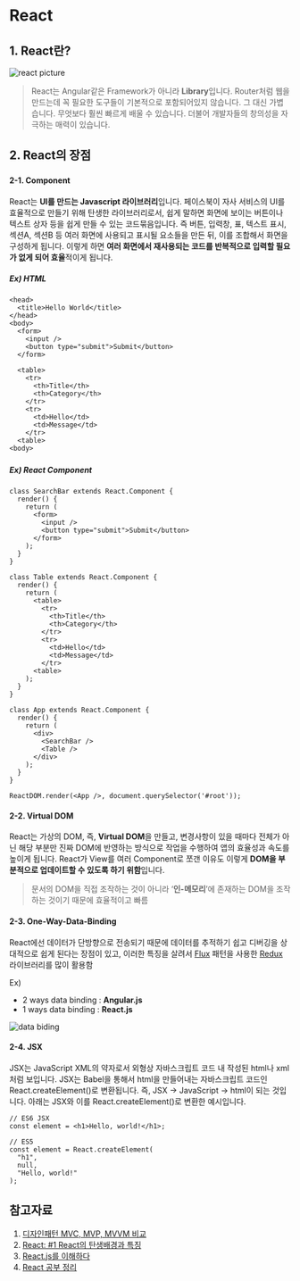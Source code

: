 # React

## 1. React란?

![react picture](https://cdn-images-1.medium.com/max/800/1*weUJDeO1uAcuDj3NHT_6Bw.png)

> React는 Angular같은 Framework가 아니라 **Library**입니다. Router처럼 웹을 만드는데 꼭 필요한 도구들이 기본적으로 포함되어있지 않습니다. 그 대신 가볍습니다. 무엇보다 훨씬 빠르게 배울 수 있습니다. 더불어 개발자들의 창의성을 자극하는 매력이 있습니다.

## 2. React의 장점

###

#### 2-1. Component

React는 **UI를 만드는 Javascript 라이브러리**입니다. 페이스북이 자사 서비스의 UI를 효율적으로 만들기 위해 탄생한 라이브러리로서, 쉽게 말하면 화면에 보이는 버튼이나 텍스트 상자 등을 쉽게 만들 수 있는 코드묶음입니다. 즉 버튼, 입력창, 표, 텍스트 표시, 섹션A, 섹션B 등 여러 화면에 사용되고 표시될 요소들을 만든 뒤, 이를 조합해서 화면을 구성하게 됩니다. 이렇게 하면 **여러 화면에서 재사용되는 코드를 반복적으로 입력할 필요가 없게 되어 효율**적이게 됩니다. 

##### Ex) HTML
```
<head>
  <title>Hello World</title>
</head>
<body>
  <form>
    <input />
    <button type="submit">Submit</button>
  </form>

  <table>
    <tr>
      <th>Title</th>
      <th>Category</th>
    </tr>
    <tr>
      <td>Hello</td>
      <td>Message</td>
    </tr>
  <table>
<body>
```

###

##### Ex) React Component
```
class SearchBar extends React.Component {
  render() {
    return (
      <form>
        <input />
        <button type="submit">Submit</button>
      </form>
    );
  }
}

class Table extends React.Component {
  render() {
    return (
      <table>
        <tr>
          <th>Title</th>
          <th>Category</th>
        </tr>
        <tr>
          <td>Hello</td>
          <td>Message</td>
        </tr>
      <table>
    );
  }
}

class App extends React.Component {
  render() {
    return (
      <div>
        <SearchBar />
        <Table />
      </div>
    );
  }
}

ReactDOM.render(<App />, document.querySelector('#root'));
```

#### 2-2. Virtual DOM

React는 가상의 DOM, 즉, **Virtual DOM**을 만들고, 변경사항이 있을 때마다 전체가 아닌 해당 부분만 진짜 DOM에 반영하는 방식으로 작업을 수행하여 앱의 효율성과 속도를 높이게 됩니다. React가 View를 여러 Component로 쪼갠 이유도 이렇게 **DOM을 부분적으로 업데이트할 수 있도록 하기 위함**입니다.

> 문서의 DOM을 직접 조작하는 것이 아니라 ‘**인-메모리**’에 존재하는 DOM을 조작하는 것이기 때문에 효율적이고 빠름

#### 2-3. One-Way-Data-Binding

React에선 데이터가 단방향으로 전송되기 때문에 데이터를 추적하기 쉽고 디버깅을 상대적으로 쉽게 된다는 장점이 있고, 이러한 특징을 살려서 [Flux](/HandBook/19.02.12/learned_13_flux.md) 패턴을 사용한 [Redux](/19.02.12~15/19.02.12/learned_12_Redux.md) 라이브러리를 많이 활용함

Ex) 

- 2 ways data binding : **Angular.js**
- 1 ways data binding : **React.js**

![data biding](https://i.stack.imgur.com/iz4Hs.png)

#### 2-4. JSX

JSX는 JavaScript XML의 약자로서 외형상 자바스크립트 코드 내 작성된 html나 xml처럼 보입니다. JSX는 Babel을 통해서 html을 만들어내는 자바스크립트 코드인 React.createElement()로 변환됩니다. 즉, JSX → JavaScript → html이 되는 것입니다. 아래는 JSX와 이를 React.createElement()로 변환한 예시입니다.

```
// ES6 JSX
const element = <h1>Hello, world!</h1>;
```

```
// ES5
const element = React.createElement(
  "h1",
  null,
  "Hello, world!"
);
```

## 참고자료

1. [디자인패턴 MVC, MVP, MVVM 비교](https://beomy.tistory.com/43)
2. [React: #1 React의 탄생배경과 특징](https://medium.com/@RianCommunity/react%EC%9D%98-%ED%83%84%EC%83%9D%EB%B0%B0%EA%B2%BD%EA%B3%BC-%ED%8A%B9%EC%A7%95-4190d47a28f)
3. [React.js를 이해하다](https://blog.coderifleman.com/2015/06/23/learning-react-1/)
4. [React 공부 정리](http://blog.weirdx.io/post/29628)